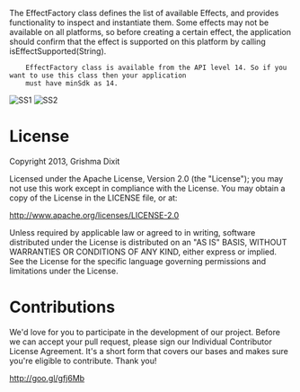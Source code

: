 The EffectFactory class defines the list of available Effects, and provides functionality to inspect and instantiate 
them. Some effects may not be available on all platforms, so before creating a certain effect, the application
should confirm that the effect is supported on this platform by calling isEffectSupported(String).

        EffectFactory class is available from the API level 14. So if you want to use this class then your application
        must have minSdk as 14. 

![SS1](http://1.bp.blogspot.com/-xF7fZd_gV54/Uvyl3IjSWtI/AAAAAAAAA1o/IzYMGqF96Vg/s1600/1.png)     ![SS2](http://1.bp.blogspot.com/-LZvHb6QL8i0/Uvyl36N-3ZI/AAAAAAAAA1w/Gu13vWVHR_I/s1600/3.png)


License
=======
Copyright 2013, Grishma Dixit

Licensed under the Apache License, Version 2.0 (the "License"); you may not use this work except in compliance with the License.
You may obtain a copy of the License in the LICENSE file, or at:

http://www.apache.org/licenses/LICENSE-2.0

Unless required by applicable law or agreed to in writing, software distributed under the License is distributed on an "AS IS" BASIS, WITHOUT WARRANTIES OR CONDITIONS OF ANY KIND, either express or implied. See the License for the specific language governing permissions and limitations under the License.

Contributions
=======

We'd love for you to participate in the development of our project. Before we can accept your pull request, please sign our Individual Contributor License Agreement. It's a short form that covers our bases and makes sure you're eligible to contribute. Thank you!

http://goo.gl/gfj6Mb
